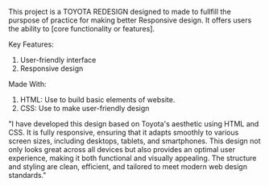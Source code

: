 This project is a TOYOTA REDESIGN designed to made to fullfill the purspose of practice for making better Responsive design. It offers users the ability to [core functionality or features].

Key Features:
  1. User-friendly interface
  2. Responsive design
  
Made With:

1. HTML: Use to build basic elements of website.
2. CSS: Use to make user-friendly design



"I have developed this design based on Toyota's aesthetic using HTML and CSS. It is fully responsive, ensuring that it adapts smoothly to various screen sizes, including desktops, tablets, and smartphones. This design not only looks great across all devices but also provides an optimal user experience, making it both functional and visually appealing. The structure and styling are clean, efficient, and tailored to meet modern web design standards."